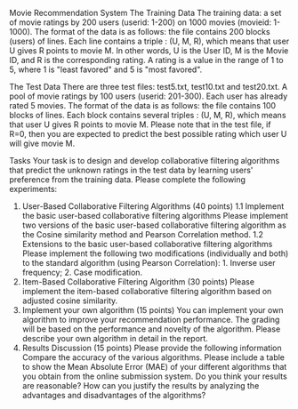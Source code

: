 Movie Recommendation System
The Training Data
The training data: a set of movie ratings by 200 users (userid: 1-200) on 1000 movies (movieid: 1-1000). The format of the data is as follows: the file contains 200 blocks (users) of
lines. Each line contains a triple : (U, M, R), which means that user U gives R points to movie M. In other words, U is the User ID, M is the Movie ID, and R is the corresponding rating. A
rating is a value in the range of 1 to 5, where 1 is "least favored" and 5 is "most favored".

The Test Data
There are three test files: test5.txt, test10.txt and test20.txt.
A pool of movie ratings by 100 users (userid: 201-300). Each user has already rated 5
movies. The format of the data is as follows: the file contains 100 blocks of lines. Each block
contains several triples : (U, M, R), which means that user U gives R points to movie M. Please
note that in the test file, if R=0, then you are expected to predict the best possible rating
which user U will give movie M.

Tasks
Your task is to design and develop collaborative filtering algorithms that predict the unknown
ratings in the test data by learning users' preference from the training data.
Please complete the following experiments:
1. User-Based Collaborative Filtering Algorithms (40 points)
1.1 Implement the basic user-based collaborative filtering algorithms
Please implement two versions of the basic user-based collaborative filtering algorithm as the
Cosine similarity method and Pearson Correlation method.
1.2 Extensions to the basic user-based collaborative filtering algorithms
Please implement the following two modifications (individually and both) to the standard
algorithm (using Pearson Correlation): 1. Inverse user frequency; 2. Case modification.
2. Item-Based Collaborative Filtering Algorithm (30 points)
Please implement the item-based collaborative filtering algorithm based on adjusted cosine
similarity.
3. Implement your own algorithm (15 points)
You can implement your own algorithm to improve your recommendation performance. The
grading will be based on the performance and novelty of the algorithm. Please describe your
own algorithm in detail in the report.
4. Results Discussion (15 points)
Please provide the following information
Compare the accuracy of the various algorithms. Please include a table to show the Mean Absolute
Error (MAE) of your different algorithms that you obtain from the online submission system. Do
you think your results are reasonable? How can you justify the results by analyzing the advantages
and disadvantages of the algorithms?


